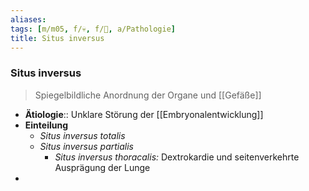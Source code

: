 ```yaml
---
aliases: 
tags: [m/m05, f/💀, f/🐣, a/Pathologie]
title: Situs inversus
---
```

### Situs inversus
> Spiegelbildliche Anordnung der Organe und [[Gefäße]]
- **Ätiologie**:: Unklare Störung der [[Embryonalentwicklung]]
- **Einteilung**
	- *Situs inversus totalis*
	- *Situs inversus partialis*
		- *Situs inversus thoracalis:* Dextrokardie und seitenverkehrte Ausprägung der Lunge
- 